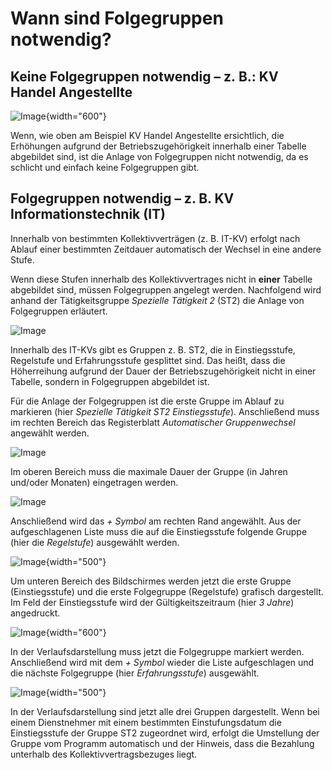 # Wann sind Folgegruppen notwendig?

## Keine Folgegruppen notwendig – z. B.: KV Handel Angestellte

![Image](<img/image441.png>){width="600"}

Wenn, wie oben am Beispiel KV Handel Angestellte ersichtlich, die Erhöhungen aufgrund der Betriebszugehörigkeit innerhalb einer Tabelle abgebildet sind, ist die Anlage von Folgegruppen nicht notwendig, da es schlicht und einfach keine Folgegruppen gibt.

## Folgegruppen notwendig – z. B. KV Informationstechnik (IT)

Innerhalb von bestimmten Kollektivverträgen (z. B. IT-KV) erfolgt nach Ablauf einer bestimmten Zeitdauer automatisch der Wechsel in eine andere Stufe.

Wenn diese Stufen innerhalb des Kollektivvertrages nicht in **einer** Tabelle abgebildet sind, müssen Folgegruppen angelegt werden.
Nachfolgend wird anhand der Tätigkeitsgruppe *Spezielle Tätigkeit 2* (ST2) die Anlage von Folgegruppen erläutert.

![Image](<img/image442.png>)

Innerhalb des IT-KVs gibt es Gruppen z. B. ST2, die in Einstiegsstufe, Regelstufe und Erfahrungsstufe gesplittet sind. Das heißt, dass die Höherreihung aufgrund der Dauer der Betriebszugehörigkeit nicht in einer Tabelle, sondern in Folgegruppen abgebildet ist.

Für die Anlage der Folgegruppen ist die erste Gruppe im Ablauf zu markieren (hier *Spezielle Tätigkeit ST2 Einstiegsstufe*). Anschließend muss im rechten Bereich das Registerblatt *Automatischer Gruppenwechsel* angewählt werden.

![Image](<img/image443.png>)

Im oberen Bereich muss die maximale Dauer der Gruppe (in Jahren und/oder Monaten) eingetragen werden.

![Image](<img/image444.png>)

Anschließend wird das *+ Symbol* am rechten Rand angewählt. Aus der aufgeschlagenen Liste muss die auf die Einstiegsstufe folgende Gruppe (hier die *Regelstufe*) ausgewählt werden.

![Image](<img/image445.png>){width="500"}

Um unteren Bereich des Bildschirmes werden jetzt die erste Gruppe (Einstiegsstufe) und die erste Folgegruppe (Regelstufe) grafisch dargestellt. Im Feld der Einstiegsstufe wird der Gültigkeitszeitraum (hier *3 Jahre*) angedruckt.

![Image](<img/image446.png>){width="600"}

In der Verlaufsdarstellung muss jetzt die Folgegruppe markiert werden. Anschließend wird mit dem *+ Symbol* wieder die Liste aufgeschlagen und die nächste Folgegruppe (hier *Erfahrungsstufe*) ausgewählt.

![Image](<img/image447.png>){width="500"}

In der Verlaufsdarstellung sind jetzt alle drei Gruppen dargestellt. Wenn bei einem Dienstnehmer mit einem bestimmten Einstufungsdatum die Einstiegsstufe der Gruppe ST2 zugeordnet wird, erfolgt die Umstellung der Gruppe vom Programm automatisch und der Hinweis, dass die Bezahlung unterhalb des Kollektivvertragsbezuges liegt.
